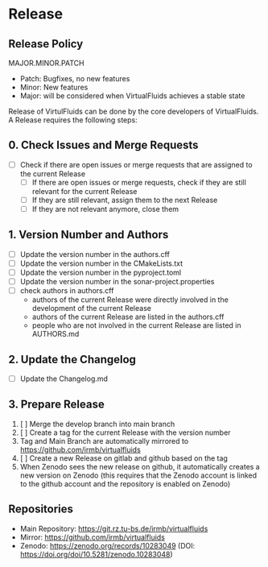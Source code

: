 <!-- SPDX-License-Identifier: GPL-3.0-or-later -->
<!-- SPDX-FileCopyrightText: Copyright © VirtualFluids Project contributors, see AUTHORS.md in root folder -->

# Release

## Release Policy

MAJOR.MINOR.PATCH
- Patch: Bugfixes, no new features
- Minor: New features
- Major: will be considered when VirtualFluids achieves a stable state


Release of VirtulFluids can be done by the core developers of VirtualFluids. A Release requires the following steps:

## 0. Check Issues and Merge Requests

- [ ] Check if there are open issues or merge requests that are assigned to the current Release
    - [ ] If there are open issues or merge requests, check if they are still relevant for the current Release
    - [ ] If they are still relevant, assign them to the next Release
    - [ ] If they are not relevant anymore, close them

## 1. Version Number and Authors

- [ ] Update the version number in the authors.cff
- [ ] Update the version number in the CMakeLists.txt
- [ ] Update the version number in the pyproject.toml
- [ ] Update the version number in the sonar-project.properties
- [ ] check authors in authors.cff
    - authors of the current Release were directly involved in the development of the current Release
    - authors of the current Release are listed in the authors.cff
    - people who are not involved in the current Release are listed in AUTHORS.md

## 2. Update the Changelog

- [ ] Update the Changelog.md

## 3. Prepare Release

1. [ ] Merge the develop branch into main branch
2. [ ] Create a tag for the current Release with the version number
3. Tag and Main Branch are automatically mirrored to https://github.com/irmb/virtualfluids
4. [ ] Create a new Release on gitlab and github based on the tag
5. When Zenodo sees the new release on github, it automatically creates a new version on Zenodo (this requires that the Zenodo account is linked to the github account and the repository is enabled on Zenodo)

## Repositories

- Main Repository: https://git.rz.tu-bs.de/irmb/virtualfluids
- Mirror: https://github.com/irmb/virtualfluids
- Zenodo: https://zenodo.org/records/10283049 (DOI: https://doi.org/doi/10.5281/zenodo.10283048)
